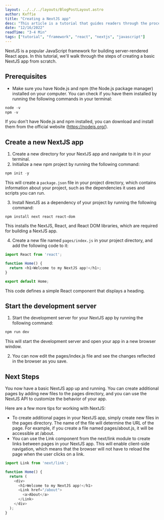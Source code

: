 ```yaml
---
layout: ../../../layouts/BlogPostLayout.astro
author: Kxffie
title: "Creating a NextJS app"
desc: "This article is a tutorial that guides readers through the process of creating a basic NextJS app from scratch. It covers the prerequisites for setting up a NextJS app, as well as the steps for creating a new app and starting the development server. The article also provides tips for working with NextJS and creating additional pages in the app. The tutorial is suitable for developers who are new to NextJS or web development in general."
date: "12/16/2022"
readTime: "3-4 Min"
tags: ["tutorial", "framework", "react", "nextjs", "javascript"]
---
```


NextJS is a popular JavaScript framework for building server-rendered React apps. In this tutorial, we'll walk through the steps of creating a basic NextJS app from scratch.

## Prerequisites

- Make sure you have Node.js and npm (the Node.js package manager) installed on your computer. You can check if you have them installed by running the following commands in your terminal:

```js
node -v
npm -v
```

If you don't have Node.js and npm installed, you can download and install them from the official website (https://nodejs.org/).

## Create a new NextJS app

1. Create a new directory for your NextJS app and navigate to it in your terminal.
2. Initialize a new npm project by running the following command:

```js
npm init -y
```

This will create a `package.json` file in your project directory, which contains information about your project, such as the dependencies it uses and scripts you can run.

3. Install NextJS as a dependency of your project by running the following command:

```
npm install next react react-dom
```

This installs the NextJS, React, and React DOM libraries, which are required for building a NextJS app.

4. Create a new file named `pages/index.js` in your project directory, and add the following code to it:

```js
import React from 'react';

function Home() {
  return <h1>Welcome to my NextJS app!</h1>;
}

export default Home;
```

This code defines a simple React component that displays a heading.

## Start the development server

1. Start the development server for your NextJS app by running the following command:

```js
npm run dev
```

This will start the development server and open your app in a new browser window.

2. You can now edit the pages/index.js file and see the changes reflected in the browser as you save.

## Next Steps

You now have a basic NextJS app up and running. You can create additional pages by adding new files to the pages directory, and you can use the NextJS API to customize the behavior of your app.

Here are a few more tips for working with NextJS:

- To create additional pages in your NextJS app, simply create new files in the pages directory. The name of the file will determine the URL of the page. For example, if you create a file named pages/about.js, it will be accessible at /about.
- You can use the Link component from the next/link module to create links between pages in your NextJS app. This will enable client-side navigation, which means that the browser will not have to reload the page when the user clicks on a link.

```js
import Link from 'next/link';

function Home() {
  return (
    <div>
      <h1>Welcome to my NextJS app!</h1>
      <Link href="/about">
        <a>About</a>
      </Link>
    </div>
  );
}
```